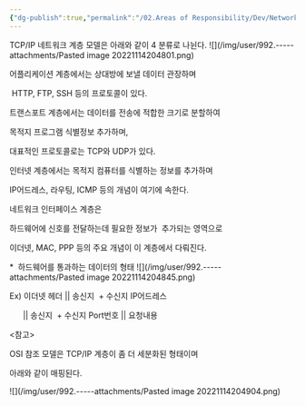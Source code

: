 ```yaml
---
{"dg-publish":true,"permalink":"/02.Areas of Responsibility/Dev/Network & Infrastructure/네트워크 계층모델/","tags":["dev","network","osi"],"noteIcon":""}
---
```


TCP/IP 네트워크 계층 모델은 아래와 같이 4 분류로 나뉜다.
![](/img/user/992.-----attachments/Pasted image 20221114204801.png)


어플리케이션 계층에서는 상대방에 보낼 데이터 관장하며

 HTTP, FTP, SSH 등의 프로토콜이 있다.

트랜스포트 계층에서는 데이터를 전송에 적합한 크기로 분할하여

목적지 프로그램 식별정보 추가하며,

대표적인 프로토콜로는 TCP와 UDP가 있다.

인터넷 계층에서는 목적지 컴퓨터를 식별하는 정보를 추가하며

IP어드레스, 라우팅, ICMP 등의 개념이 여기에 속한다.

네트워크 인터페이스 계층은

하드웨어에 신호를 전달하는데 필요한 정보가  추가되는 영역으로

이더넷, MAC, PPP 등의 주요 개념이 이 계층에서 다뤄진다.

*  하드웨어를 통과하는 데이터의 형태
![](/img/user/992.-----attachments/Pasted image 20221114204845.png)

Ex) 이더넷 헤더 || 송신지  + 수신지 IP어드레스

      || 송신지  + 수신지 Port번호 || 요청내용

<참고>

OSI 참조 모델은 TCP/IP 계층이 좀 더 세분화된 형태이며

아래와 같이 매핑된다.

![](/img/user/992.-----attachments/Pasted image 20221114204904.png)